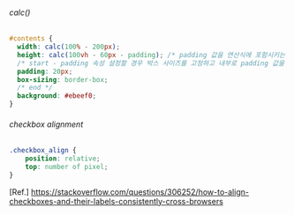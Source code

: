 ###### calc()
```css
#contents {
  width: calc(100% - 200px);
  height: calc(100vh - 60px - padding); /* padding 값을 연산식에 포함시키는 것은 부분적으로 적용됨 !! 확인 필요 */
  /* start - padding 속성 설정할 경우 박스 사이즈를 고정하고 내부로 padding 값을 적용하기 위하여 필수 적용 */
  padding: 20px;
  box-sizing: border-box; 
  /* end */
  background: #ebeef0;
}
```
###### checkbox alignment
```css
.checkbox_align {
    position: relative;
    top: number of pixel;
}
```
[Ref.] https://stackoverflow.com/questions/306252/how-to-align-checkboxes-and-their-labels-consistently-cross-browsers
